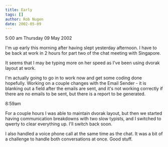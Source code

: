 ```yaml
---
title: Early
tags: []
author: Rob Nugen
date: 2002-05-09
---
```


<p class=date>5:00 am Thursday 09 May 2002</p>

<p>I'm up early this morning after having slept yesterday afternoon.  I have
to be back at work in 2 hours for part two of the chat meeting with
Singapore.</p>

<p>It seems that I may be typing more on her speed as I've been using dvorak
layout at work.</p>

<p>I'm actually going to go in to work now and get some coding done
hopefully.  Working on a couple changes with the Email Sender - it is
blanking out a field after the emails are sent, and it's not working
correctly if there are no emails to be sent, but there is a report to be
generated.</p>

<p class=date>8:59am</p>

<p>For a couple hours I was able to maintain dvorak layout, but then we
started having communication breakdowns with two slow typists, and I
switched to qwerty to clear everything up.  I'll switch back soon.</p>

<p>I also handled a voice phone call at the same time as the chat.  It was a
bit of a challenge to handle both conversations at once.  Good stuff.</p>

